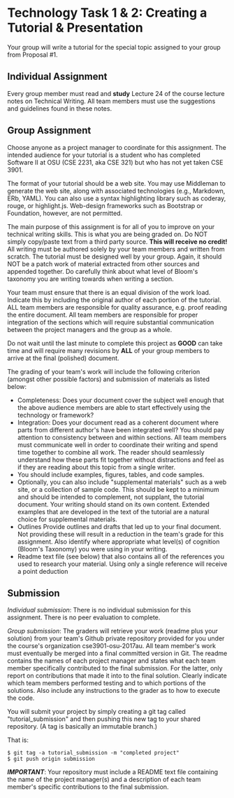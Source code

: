 # Technology Task 1 & 2: Creating a Tutorial & Presentation

Your group will write a tutorial for the special topic assigned to your group from Proposal #1.

## Individual Assignment

Every group member must read and **study** Lecture 24 of the course lecture notes on Technical Writing. All team members must use the suggestions and guidelines found in these notes.

## Group Assignment

Choose anyone as a project manager to coordinate for this assignment. The intended audience for your tutorial is a student who has completed Software II at OSU (CSE 2231, aka CSE 321) but who has not yet taken CSE 3901.

The format of your tutorial should be a web site. You may use Middleman to generate the web site, along with associated technologies (e.g., Markdown, ERb, YAML). You can also use a syntax highlighting library such as coderay, rouge, or highlight.js. Web-design frameworks such as Bootstrap or Foundation, however, are not permitted.

The main purpose of this assignment is for all of you to improve on your technical writing skills. This is what you are being graded on. Do NOT simply copy/paste text from a third party source. **This will receive no credit!** All writing must be authored solely by your team members and written from scratch. The tutorial must be designed well by your group. Again, it should NOT be a patch work of material extracted from other sources and appended together. Do carefully think about what level of Bloom's taxonomy you are writing towards when writing a section.

Your team must ensure that there is an equal division of the work load. Indicate this by including the original author of each portion of the tutorial. ALL team members are responsible for quality assurance, e.g. proof reading the entire document. All team members are responsible for proper integration of the sections which will require substantial communication between the project managers and the group as a whole.

Do not wait until the last minute to complete this project as **GOOD** can take time and will require many revisions by **ALL** of your group members to arrive at the final (polished) document.

The grading of your team's work will include the following criterion (amongst other possible factors) and submission of materials as listed below:

* Completeness: Does your document cover the subject well enough that the above audience members are able to start effectively using the technology or framework?
* Integration: Does your document read as a coherent document where parts from different author's have been integrated well? You should pay attention to consistency between and within sections. All team members must communicate well in order to coordinate their writing and spend time together to combine all work. The reader should seamlessly understand how these parts fit together without distractions and feel as if they are reading about this topic from a single writer.
* You should include examples, figures, tables, and code samples.
* Optionally, you can also include "supplemental materials" such as a web site, or a collection of sample code. This should be kept to a minimum and should be intended to complement, not supplant, the tutorial document. Your writing should stand on its own content. Extended examples that are developed in the text of the tutorial are a natural choice for supplemental materials.
* Outlines Provide outlines and drafts that led up to your final document. Not providing these will result in a reduction in the team's grade for this assignment. Also identify where appropriate what level(s) of cognition (Bloom's Taxonomy) you were using in your writing.
* Readme text file (see below) that also contains all of the references you used to research your material. Using only a single reference will receive a point deduction

## Submission
<p><em>Individual submission</em>: There is no individual submission for this assignment. There is no peer evaluation to complete.</p>

<p><em>Group submission</em>: The graders will retrieve your work (readme plus your solution) from your team's Github private repository provided for you under the course's organization cse3901-osu-2017au. All team member's work must eventually be merged into a final committed version in Git. The readme contains the names of each project manager and states what each team member specifically contributed to the final submission. For the latter, only report on contributions that made it into to the final solution. Clearly indicate which team members performed testing and to which portions of the solutions. Also include any instructions to the grader as to how to execute the code.</p>

You will submit your project by simply creating a git tag called "tutorial_submission" and then pushing this new tag to your shared repository. (A tag is basically an immutable branch.)

That is:

<pre><code>$ git tag -a tutorial_submission -m "completed project"
$ git push origin submission</code></pre>

<p><strong><em>IMPORTANT</em></strong>: Your repository must include a README text file containing the name of the project manager(s) and a description of each team member's specific contributions to the final submission.</p>
